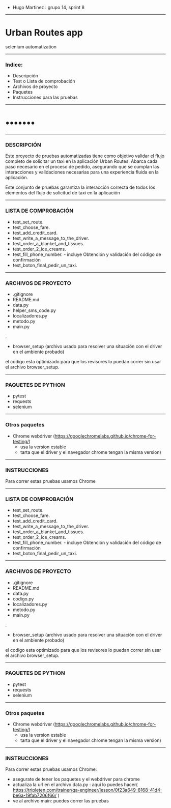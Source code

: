 - Hugo Martinez : grupo 14, sprint 8
- ---

# Urban Routes app

selenium automatization

 ---
### Indice:
- Descripción
- Test o Lista de comprobación
- Archivos de proyecto
- Paquetes
- Instrucciones para las pruebas
---

# •••••••

---
### DESCRIPCIÓN
Este proyecto de pruebas automatizadas tiene como objetivo validar el flujo completo de solicitar un taxi en la aplicación Urban Routes. Abarca cada paso necesario en el proceso de pedido, asegurando que se cumplan las interacciones y validaciones necesarias para una experiencia fluida en la aplicación.

Este conjunto de pruebas garantiza la interacción correcta de todos los elementos del flujo de solicitud de taxi en la aplicación

---
### LISTA DE COMPROBACIÓN
- test_set_route.
- test_choose_fare.
- test_add_credit_card.
- test_write_a_message_to_the_driver.
- test_order_a_blanket_and_tissues.
- test_order_2_ice_creams.
- test_fill_phone_number. - incluye Obtención y validación del código de confirmación
- test_boton_final_pedir_un_taxi.

---
### ARCHIVOS DE PROYECTO
- .gitignore
- README.md
- data.py
- helper_sms_code.py
- localizadores.py
- metodo.py
- main.py

.
- browser_setup (archivo usado para resolver una situación con el driver en el ambiente probado)

el codigo esta optimizado para que los revisores lo puedan correr sin usar el archivo browser_setup.

---
### PAQUETES DE PYTHON
- pytest
- requests
- selenium

---
### Otros paquetes
- Chrome webdriver (https://googlechromelabs.github.io/chrome-for-testing/)
  - usa la version estable
  - tarta que el driver y el navegador chrome tengan la misma version)
---
### INSTRUCCIONES
Para correr estas pruebas usamos Chrome

---
### LISTA DE COMPROBACIÓN
- test_set_route.
- test_choose_fare.
- test_add_credit_card.
- test_write_a_message_to_the_driver.
- test_order_a_blanket_and_tissues.
- test_order_2_ice_creams.
- test_fill_phone_number. - incluye Obtención y validación del código de confirmación
- test_boton_final_pedir_un_taxi.

---
###  ARCHIVOS DE PROYECTO
- .gitignore
- README.md
- data.py
- codigo.py
- localizadores.py
- metodo.py
- main.py

.
- browser_setup (archivo usado para resolver una situación con el driver en el ambiente probado)

el codigo esta optimizado para que los revisores lo puedan correr sin usar el archivo browser_setup.

---
### PAQUETES DE PYTHON
- pytest
- requests
- selenium

---
### Otros paquetes
- Chrome webdriver (https://googlechromelabs.github.io/chrome-for-testing/)
  - usa la version estable
  - tarta que el driver y el navegador chrome tengan la misma version)
---
### INSTRUCCIONES
Para correr estas pruebas usamos Chrome:
- asegurate de tener los paquetes y el webdriver para chrome
- actualiza la url en el archivo data.py : aqui lo puedes hacer( https://tripleten.com/trainer/qa-engineer/lesson/0f23a649-8168-41d4-be6a-19fab7206f66/ )
- ve al archivo main: puedes correr las pruebas